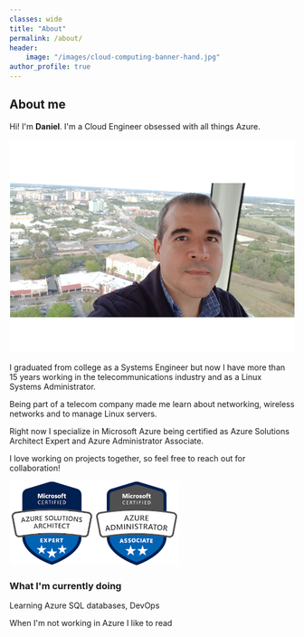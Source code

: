 ```yaml
---
classes: wide
title: "About"
permalink: /about/
header:
    image: "/images/cloud-computing-banner-hand.jpg"
author_profile: true
---
```

## About me
Hi! I'm **Daniel**. I'm a Cloud Engineer obsessed with all things Azure.

![Daniel Fajardo Valenti picture](/images/daniel-fajardo-valenti_med.png)

I graduated from college as a Systems Engineer but now I have more than 15 years working in the telecommunications industry and as a Linux Systems Administrator.

Being part of a telecom company made me learn about networking, wireless networks and to manage Linux servers.

Right now I specialize in Microsoft Azure being certified as Azure Solutions Architect Expert and Azure Administrator Associate. 

I love working on projects together, so feel free to reach out for collaboration!

[![Azure Solutions Architect Expert](/images/azure-solutions-architect-expert-150.png)](https://docs.microsoft.com/en-us/learn/certifications/azure-solutions-architect)[![Azure Administrator Associate](/images/azure-administrator-associate-150.png)](https://docs.microsoft.com/en-us/learn/certifications/azure-administrator)

### What I'm currently doing
Learning Azure SQL databases, DevOps

When I'm not working in Azure I like to read

